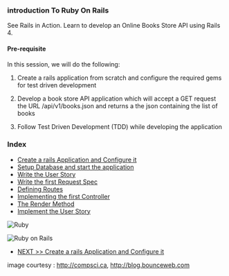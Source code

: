 ### introduction To Ruby On Rails

See Rails in Action. Learn to develop an Online Books Store API using Rails 4.

#### Pre-requisite

In this session, we will do the following:

1) Create a rails application from scratch and configure the required gems for test driven development

2) Develop a book store API application which will accept a GET request the URL /api/v1/books.json and returns a the json containing the list of books

3) Follow Test Driven Development (TDD) while developing the application

### Index

* [Create a rails Application and Configure it](step-2-configure-application.md)
* [Setup Database and start the application](step-3-setup-database-and-start-application.md)
* [Write the User Story](step-4-write-user-story.md)
* [Write the first Request Spec](step-5-write-the-first-request-spec.md)
* [Defining Routes](step-6-first-route.md)
* [Implementing the first Controller](step-7-first-controller.md)
* [The Render Method](step-8-understanding-the-render-method.md)
* [Implement the User Story](step-9-implement-user-story.md)


![Ruby](http://compsci.ca/blog/wp-content/uploads/2007/04/ruby_logo.gif "Ruby Programming Language")

![Ruby on Rails](http://blog.bounceweb.com/wp-content/uploads/2010/09/Tools-for-Ruby-on-Rails-logo.jpg "Ruby on Rails, a web application framework")

* [NEXT >> Create a rails Application and Configure it](step-2-configure-application.md)

image courtesy : http://compsci.ca, http://blog.bounceweb.com